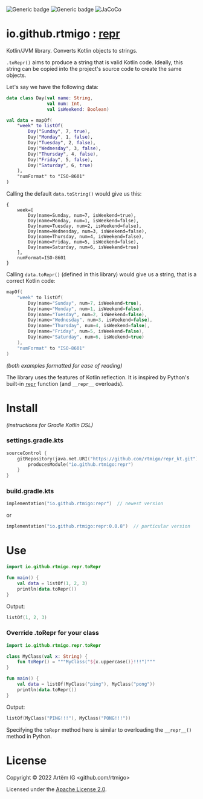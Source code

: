 ![Generic badge](https://img.shields.io/badge/status-experimental-red.svg)
![Generic badge](https://img.shields.io/badge/CI_JVM-8-blue.svg)
![JaCoCo](https://raw.github.com/rtmigo/repr_kt/dev_updated_by_actions/.github/badges/jacoco.svg)

# io.github.rtmigo : [repr](https://github.com/rtmigo/repr_kt#readme)

Kotlin/JVM library. Converts Kotlin objects to strings.

`.toRepr()` aims to produce a string that is valid Kotlin code. Ideally, 
this string can be copied into the project's source code to create the same objects.

Let's say we have the following data:

```kotlin
data class Day(val name: String, 
               val num: Int, 
               val isWeekend: Boolean)

val data = mapOf(
    "week" to listOf(
        Day("Sunday", 7, true),
        Day("Monday", 1, false),
        Day("Tuesday", 2, false),
        Day("Wednesday", 3, false),
        Day("Thursday", 4, false),
        Day("Friday", 5, false),
        Day("Saturday", 6, true)
    ),
    "numFormat" to "ISO-8601"
)
```

Calling the default `data.toString()` would give us this:

```text
{
    week=[
        Day(name=Sunday, num=7, isWeekend=true), 
        Day(name=Monday, num=1, isWeekend=false), 
        Day(name=Tuesday, num=2, isWeekend=false), 
        Day(name=Wednesday, num=3, isWeekend=false), 
        Day(name=Thursday, num=4, isWeekend=false), 
        Day(name=Friday, num=5, isWeekend=false), 
        Day(name=Saturday, num=6, isWeekend=true)
    ], 
    numFormat=ISO-8601
}
```

Calling `data.toRepr()` (defined in this library) would give us a string, that is a correct 
Kotlin code:

```kotlin
mapOf(
    "week" to listOf(
        Day(name="Sunday", num=7, isWeekend=true), 
        Day(name="Monday", num=1, isWeekend=false), 
        Day(name="Tuesday", num=2, isWeekend=false), 
        Day(name="Wednesday", num=3, isWeekend=false), 
        Day(name="Thursday", num=4, isWeekend=false), 
        Day(name="Friday", num=5, isWeekend=false), 
        Day(name="Saturday", num=6, isWeekend=true)
    ), 
    "numFormat" to "ISO-8601"
)
```

*(both examples formatted for ease of reading)*

The library uses the features of Kotlin reflection. It is inspired by Python's built-in 
[`repr`]([https://docs.python.org/3/library/functions.html#repr]) function (and `__repr__` 
overloads). 

# Install

*(instructions for Gradle Kotlin DSL)*

### settings.gradle.kts

```kotlin
sourceControl {
    gitRepository(java.net.URI("https://github.com/rtmigo/repr_kt.git")) {
        producesModule("io.github.rtmigo:repr")
    }
}
```

### build.gradle.kts

```kotlin
implementation("io.github.rtmigo:repr")  // newest version
```

or

```kotlin
implementation("io.github.rtmigo:repr:0.0.8")  // particular version
```

# Use

```kotlin
import io.github.rtmigo.repr.toRepr

fun main() {
    val data = listOf(1, 2, 3)
    println(data.toRepr())
}
```

Output:

```kotlin
listOf(1, 2, 3)
```

### Override .toRepr for your class

```kotlin
import io.github.rtmigo.repr.toRepr

class MyClass(val x: String) {
    fun toRepr() = """MyClass("${x.uppercase()}!!!")"""
}

fun main() {
    val data = listOf(MyClass("ping"), MyClass("pong"))
    println(data.toRepr())
}
```

Output:
```kotlin
listOf(MyClass("PING!!!"), MyClass("PONG!!!"))
```

Specifying the `toRepr` method here is similar to overloading the `__repr__()` method in Python.


# License

Copyright © 2022 Artёm IG <github.com/rtmigo>

Licensed under the [Apache License 2.0](https://www.apache.org/licenses/LICENSE-2.0.txt).
